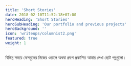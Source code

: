 ```yaml
---
title: 'Short Stories'
date: 2018-02-10T11:52:18+07:00
heroHeading: 'Short Stories'
heroSubHeading: 'Our portfolio and previous projects'
heroBackground: ''
icon: 'writeups/columnist2.png'
featured: true
weight: 1
---
```

বিভিন্ন সময়ে ফেসবুকের নিজের ওয়ালে অথবা গ্রুপে প্রকাশিত আমার লেখা ছোট গল্পগুলো।